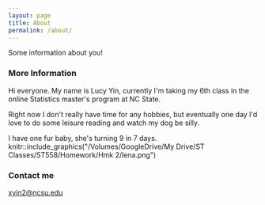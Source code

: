 ```yaml
---
layout: page
title: About
permalink: /about/
---
```


Some information about you!

### More Information

Hi everyone. My name is Lucy Yin, currently I'm taking my 6th class in the online Statistics master's program at NC State. 

Right now I don't really have time for any hobbies, but eventually one day I'd love to do some leisure reading and watch my dog be silly. 

I have one fur baby, she's turning 9 in 7 days.
knitr::include_graphics("/Volumes/GoogleDrive/My Drive/ST Classes/ST558/Homework/Hmk 2/lena.png")

### Contact me

[xyin2@ncsu.edu](mailto:xyin2@ncsu.edu)
